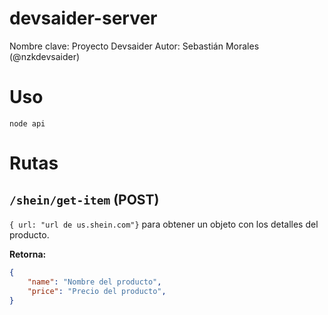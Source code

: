 # devsaider-server

Nombre clave: Proyecto Devsaider
Autor: Sebastián Morales (@nzkdevsaider)

# Uso

`node api`

# Rutas

## `/shein/get-item` (POST) 

`{ url: "url de us.shein.com"}` para obtener un objeto con los detalles del producto.

**Retorna:** 

```json
{
    "name": "Nombre del producto",
    "price": "Precio del producto",
}
```

